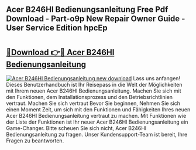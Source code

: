 ## Acer B246Hl Bedienungsanleitung Free Pdf Download - Part-o9p New Repair Owner Guide - User Service Edition hpcEp

# <h2><a href="http://df66cz.blite.top/?on=Acer+B246Hl+Bedienungsanleitung">🔗Download 👉🔴 Acer B246Hl Bedienungsanleitung</a></h2>

[![Acer B246Hl Bedienungsanleitung new download](https://i.imgur.com/lujVjoI.png)](http://df66cz.blite.top/?on=Acer+B246Hl+Bedienungsanleitung)
Lass uns anfangen! Dieses Benutzerhandbuch ist Ihr Reisepass in die Welt der Möglichkeiten mit Ihrem neuen Acer B246Hl Bedienungsanleitung. Machen Sie sich mit den Funktionen, dem Installationsprozess und den Betriebsrichtlinien vertraut. Machen Sie sich vertraut Bevor Sie beginnen, Nehmen Sie sich einen Moment Zeit, um sich mit den Funktionen und Fähigkeiten Ihres neuen Acer B246Hl Bedienungsanleitung vertraut zu machen. Mit Funktionen wie der Liste der Funktionen ist Ihr neuer Acer B246Hl Bedienungsanleitung ein Game-Changer. Bitte scheuen Sie sich nicht, Acer B246Hl Bedienungsanleitung zu fragen. Unser Kundensupport-Team ist bereit, Ihre Fragen zu beantworten.
